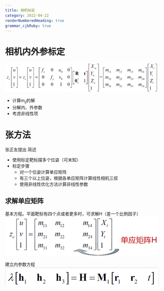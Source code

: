 ```yaml
---
title: 相机标定 
category: 2022-04-22
renderNumberedHeading: true
grammar_cjkRuby: true
---
```


# 相机内外参标定
![enter description here](./images/1650623415986.png)
- 计算$m_{ij}$的解
- 分解内、外参数
- 考虑非线性项

# 张方法
张正友提出
简述
- 使用标定靶标摆多个位姿（可未知）
- 标定步骤
	- 对一个位姿计算单应矩阵
	- 有三个以上位姿，根据各单应矩阵计算线性相机三叔
	- 使用非线性优化方法计算非线性参数

## 求解单应矩阵
基本方程。平面靶标有四个点或者更多时，可求解H（差一个比例因子）
	 ![enter description here](./images/1650623733077.png)

建立内参数方程
![enter description here](./images/1650624249544.png)
